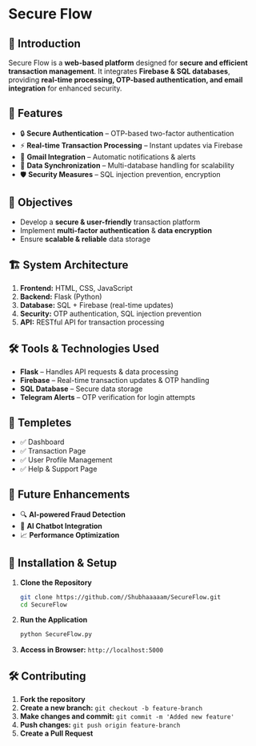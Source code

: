 # Secure Flow

## 🚀 Introduction
Secure Flow is a **web-based platform** designed for **secure and efficient transaction management**. It integrates **Firebase & SQL databases**, providing **real-time processing, OTP-based authentication, and email integration** for enhanced security.

## 📌 Features
- 🔒 **Secure Authentication** – OTP-based two-factor authentication
- ⚡ **Real-time Transaction Processing** – Instant updates via Firebase
- 📧 **Gmail Integration** – Automatic notifications & alerts
- 🔄 **Data Synchronization** – Multi-database handling for scalability
- 🛡 **Security Measures** – SQL injection prevention, encryption

## 🎯 Objectives
- Develop a **secure & user-friendly** transaction platform
- Implement **multi-factor authentication** & **data encryption**
- Ensure **scalable & reliable** data storage

## 🏗️ System Architecture
1. **Frontend:** HTML, CSS, JavaScript
2. **Backend:** Flask (Python)
3. **Database:** SQL + Firebase (real-time updates)
4. **Security:** OTP authentication, SQL injection prevention
5. **API:** RESTful API for transaction processing

## 🛠 Tools & Technologies Used
- **Flask** – Handles API requests & data processing
- **Firebase** – Real-time transaction updates & OTP handling
- **SQL Database** – Secure data storage
- **Telegram Alerts** – OTP verification for login attempts

## 📸 Templetes
- ✅ Dashboard
- ✅ Transaction Page
- ✅ User Profile Management
- ✅ Help & Support Page

## 📅 Future Enhancements
- 🔍 **AI-powered Fraud Detection**
- 🤖 **AI Chatbot Integration**
- 📈 **Performance Optimization**

## 🚀 Installation & Setup
1. **Clone the Repository**
   ```bash
   git clone https://github.com//Shubhaaaaam/SecureFlow.git
   cd SecureFlow
   ```


2. **Run the Application**
   ```bash
   python SecureFlow.py
   ```

3. **Access in Browser:** `http://localhost:5000`

## 🛠 Contributing
1. **Fork the repository**
2. **Create a new branch:** `git checkout -b feature-branch`
3. **Make changes and commit:** `git commit -m 'Added new feature'`
4. **Push changes:** `git push origin feature-branch`
5. **Create a Pull Request**
